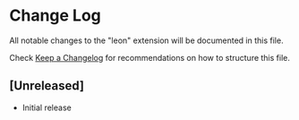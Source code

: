 # Change Log

All notable changes to the "leon" extension will be documented in this file.

Check [Keep a Changelog](http://keepachangelog.com/) for recommendations on how to structure this file.

## [Unreleased]

- Initial release
